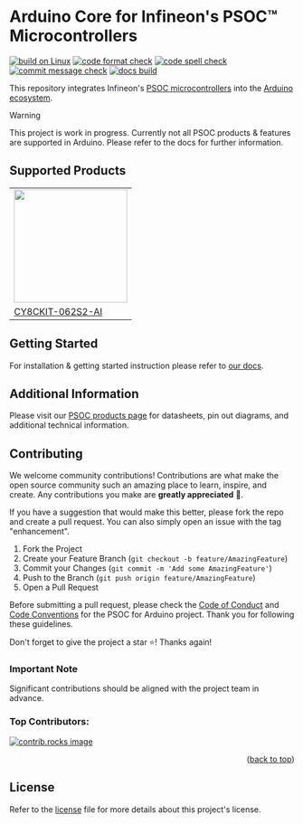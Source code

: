 # Arduino Core for Infineon's PSOC™ Microcontrollers

[![build on Linux](https://github.com/Infineon/arduino-core-psoc/actions/workflows/compile.yml/badge.svg)](https://github.com/Infineon/arduino-core-psoc/actions)
[![code format check](https://github.com/Infineon/arduino-core-psoc/actions/workflows/code_formatting.yml/badge.svg)](https://github.com/Infineon/arduino-core-psoc/actions)
[![code spell check](https://github.com/Infineon/arduino-core-psoc/actions/workflows/codespell.yml/badge.svg)](https://github.com/Infineon/arduino-core-psoc/actions)
[![commit message check](https://github.com/Infineon/arduino-core-psoc/actions/workflows/commit_formatting.yml/badge.svg)](https://github.com/Infineon/arduino-core-psoc/actions)
[![docs build](https://readthedocs.org/projects/arduino-core-psoc/badge/?version=latest)](https://arduino-core-psoc.readthedocs.io/en/latest/?badge=latest)

This repository integrates Infineon's [PSOC microcontrollers](https://www.infineon.com/cms/de/product/microcontroller/32-bit-psoc-arm-cortex-microcontroller/) into the [Arduino ecosystem](https://www.arduino.cc/en/main/software).

> [!WARNING]  
> This project is work in progress. Currently not all PSOC products & features are supported in Arduino. Please refer to the docs for further information.

## Supported Products

<table>
    <tr>
        <td><img src="https://www.infineon.com/export/sites/default/media/products/Microcontrollers/XMC/CY8CKIT-062S2-AI_KIT.png_2013019694.png" width=200></td>
    </tr>
    <tr>
        <td style="test-align : center"><a href="https://www.infineon.com/cms/en/product/evaluation-boards/cy8ckit-062s2-ai/">CY8CKIT-062S2-AI</a></td>
    </tr>
</table>

## Getting Started

For installation & getting started instruction please refer to [our docs](https://arduino-core-psoc.readthedocs.io/en/latest/).

## Additional Information

Please visit our [PSOC products page](https://www.infineon.com/cms/de/product/microcontroller/32-bit-psoc-arm-cortex-microcontroller/) for datasheets, pin out diagrams, and additional technical information.

## Contributing

We welcome community contributions! Contributions are what make the open source community such an amazing place to learn, inspire, and create. Any contributions you make are **greatly appreciated** 👐.

If you have a suggestion that would make this better, please fork the repo and create a pull request. You can also simply open an issue with the tag "enhancement".

1. Fork the Project
2. Create your Feature Branch (`git checkout -b feature/AmazingFeature`)
3. Commit your Changes (`git commit -m 'Add some AmazingFeature'`)
4. Push to the Branch (`git push origin feature/AmazingFeature`)
5. Open a Pull Request

Before submitting a pull request, please check the  [Code of Conduct](https://github.com/Infineon/arduino-core-psoc/blob/main/CODE_OF_CONDUCT.md) and [Code Conventions](https://github.com/Infineon/arduino-core-psoc/blob/main/CODE_CONVENTIONS.md) for the PSOC for Arduino project. Thank you for following these guidelines.

Don't forget to give the project a star :star:! Thanks again!

### Important Note

Significant contributions should be aligned with the project team in advance.

### Top Contributors:

<a href="https://github.com/Infineon/arduino-core-psoc/graphs/contributors">
  <img src="https://contrib.rocks/image?repo=Infineon/arduino-core-psoc" alt="contrib.rocks image" />
</a>

<p align="right">(<a href="#readme-top">back to top</a>)</p>

## License
Refer to the [license](LICENSE.md) file for more details about this project's license.
